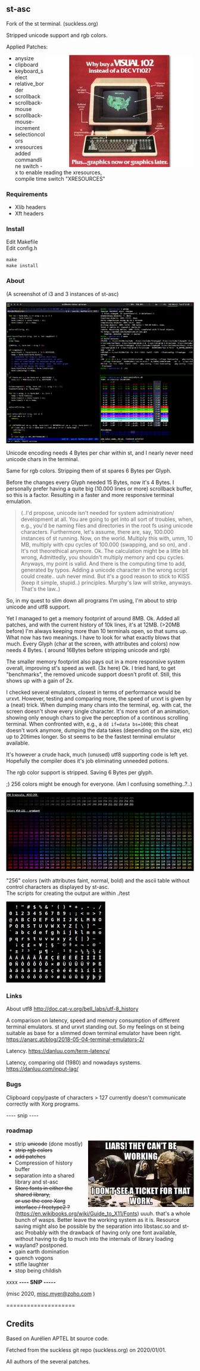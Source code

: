 ## st-asc



Fork of the st terminal. (suckless.org)

Stripped unicode support and rgb colors.


Applied Patches:

<img align="right" src="images/vt-102-1984.jpg"> 

- anysize
- clipboard
- keyboard_select
- relative_border
- scrollback
- scrollback-mouse
- scrollback-mouse-increment
- selectioncolors
- xresources <br>
		added commandline switch -x to enable reading the xresources,<br>
		compile time switch "XRESOURCES"




### Requirements

- Xlib headers
- Xft headers


### Install

Edit Makefile <br>
Edit config.h
```
make
make install
```

### About


(A screenshot of i3 and 3 instances of st-asc)

![screenshot](images/st-asc_with_i3.png)


Unicode encoding needs 4 Bytes per char within st,
and I nearly never need unicode chars in the terminal.

Same for rgb colors. Stripping them of st spares 6 Bytes per Glyph.

Before the changes every Glyph needed 15 Bytes,
now it's 4 Bytes. I personally prefer having a quite big (10.000 lines or more)
scrollback buffer, so this is a factor.
Resulting in a faster and more responsive terminal emulation.



>(..I'd propose, unicode isn't needed for system administration/
development at all. You are going to get into all sort of troubles,
when, e.g., you'd be naming files and directories in the root fs
using unicode characters. Furthermore, let's assume, there are, say,
100.000 instances of st running. Now, on the world. Multiply this
with, umm, 10 MB, multiply with cpu cycles of 100.000 (swapping, and so on),
and . It's not theorethical anymore. Ok. The calculation might be a little bit wrong,
Admittedly, you shouldn't multiply memory and cpu cycles.
Anyways, my point is valid. And there is the computing time to add,
generated by typos. Adding a unicode character in the wrong script could create.. uuh
never mind. But it's a good reason to stick to KISS (keep it simple, stupid..) principles. 
Murphy's law will strike, anyways. That's the law..)


So, in my quest to slim down all programs I'm using,
I'm about to strip unicode and utf8 support.

Yet I managed to get a memory footprint of around 8MB.
Ok. Added all patches, and with the current history of 10k lines,
it's at 12MB.
(>20MB before)
I'm always keeping more than 10 terminals open,
so that sums up. What now has two meanings. 
I have to look for what exactly blows that much.
Every Glyph (char at the screen, with attributes and colors) now
needs 4 Bytes. ( around 16Bytes before stripping unicode and rgb)


The smaller memory footprint also pays out in a more responsive
system overall, improving st's speed as well. (3x here) Ok.
I tried hard, to get "benchmarks", the removed unicode support
doesn't profit of. Still, this shows up with a gain of 2x.

I checked several emulators, closest in terms of performance would be 
urxvt. However, testing and comparing more, the speed of urxvt is given
by a (neat) trick. When dumping many chars into the terminal, eg. with cat,
the screen doesn't show every single character. It's more sort of an animation,
showing only enough chars to give the perception of a continous scrolling
terminal. When confronted with, e.g., a `dd if=data bs=1000`;
this cheat doesn't work anymore, dumping the data takes (depending on the size, etc)
up to 20times longer. 
So st seems to be the fastest terminal emulator available. 




It's however a crude hack, much (unused) utf8 supporting code is left yet.
Hopefully the compiler does it's job eliminating unneeded potions.

The rgb color support is stripped.
Saving 6 Bytes per glyph.

;) 256 colors might be enough for everyone.
(Am I confusing something..?..)

![](images/colors.png?raw=true)

"256" colors (with attributes faint, normal, bold) and the ascii table without control characters as displayed by st-asc.<br>
The scripts for creating the output are within ./test

![](images/ascii.png)


### Links

About utf8 
http://doc.cat-v.org/bell_labs/utf-8_history

A comparison on latency, speed and memory consumption of
different terminal emulators. st and urxvt standing out.
So my feelings on st being suitable as base for a slimmed down terminal emulator
have been right.
https://anarc.at/blog/2018-05-04-terminal-emulators-2/

Latency. https://danluu.com/term-latency/

Latency, comparing old (1980) and nowadays systems.
https://danluu.com/input-lag/



### Bugs

Clipboard copy/paste of characters > 127 currently doesn't communicate correctly
with Xorg programs. 


---- snip ----

### roadmap


<img align="right" src="images/noticket.jpg"> 

- strip ~~unicode~~ (done mostly)
- ~~strip rgb colors~~
- ~~add patches~~
- Compression of history buffer
- separation into a shared library and st-asc
- ~~Store fonts in either the shared library,<br>
  or use the core Xorg interface / freetype2 ?~~
	(https://en.wikibooks.org/wiki/Guide_to_X11/Fonts)
	uuuh. that's a whole bunch of wasps. Better leave 
  the working system as it is. Resource saving might also be possible
	by the separation into libstasc.so and st-asc
	Probably with the drawback of having only one font available,
	without having to dig to much into the internals of library loading
- wayland? postponed.
- gain earth domination
- quench vogons
- stifle laughter
- stop being childish

xxxx
**---- SNIP -----**

(misc 2020, misc.myer@zoho.com )


====================



Credits
-------

Based on Aurélien APTEL <aurelien dot aptel at gmail dot com> bt source code.

Fetched from the suckless git repo (suckless.org) on 2020/01/01.

All authors of the several patches.


